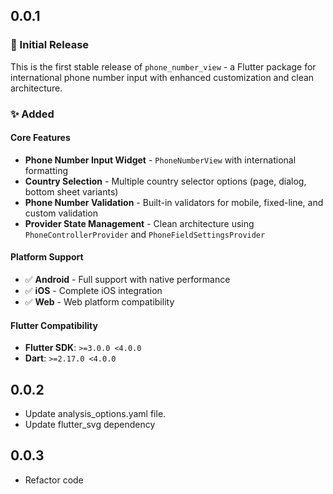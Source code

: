 ## 0.0.1
### 🎉 Initial Release

This is the first stable release of `phone_number_view` - a Flutter package for international phone number input with enhanced customization and clean architecture.

### ✨ Added

#### Core Features
- **Phone Number Input Widget** - `PhoneNumberView` with international formatting
- **Country Selection** - Multiple country selector options (page, dialog, bottom sheet variants)
- **Phone Number Validation** - Built-in validators for mobile, fixed-line, and custom validation
- **Provider State Management** - Clean architecture using `PhoneControllerProvider` and `PhoneFieldSettingsProvider`

#### Platform Support
- ✅ **Android** - Full support with native performance
- ✅ **iOS** - Complete iOS integration
- ✅ **Web** - Web platform compatibility

#### Flutter Compatibility
- **Flutter SDK**: `>=3.0.0 <4.0.0`
- **Dart**: `>=2.17.0 <4.0.0`

## 0.0.2
- Update analysis_options.yaml file.
- Update flutter_svg dependency

## 0.0.3
- Refactor code